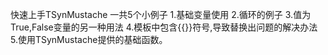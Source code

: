 快速上手TSynMustache
一共5个小例子
1.基础变量使用
2.循环的例子
3.值为True,False变量的另一种用法
4.模板中包含{{}}符号,导致替换出问题的解决办法
5.使用TSynMustache提供的基础函数。

